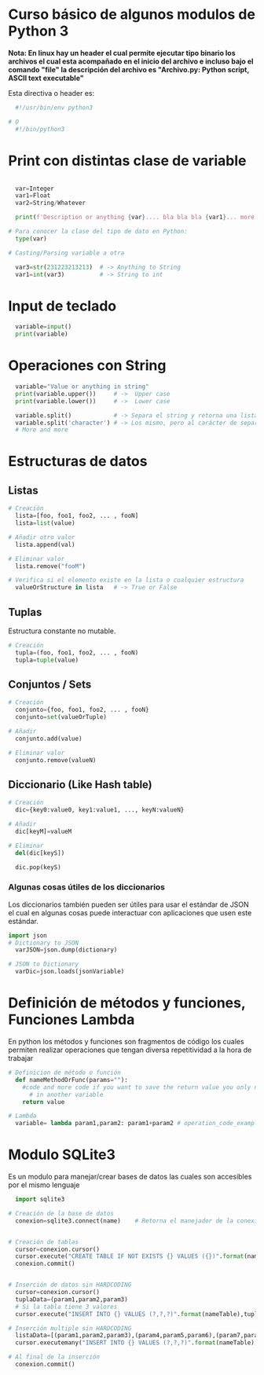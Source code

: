 # Curso básico de algunos modulos de Python 3 #

__Nota: En linux hay un header el cual permite ejecutar tipo binario los archivos el cual esta acompañado en el inicio del archivo e incluso bajo el comando "file" la descripción del archivo es "Archivo.py: Python script, ASCII text executable"__

Esta directiva o header es:
```python
  #!/usr/bin/env python3

# O
  #!/bin/python3
```
# Print con distintas clase de variable #
```python

  var=Integer
  var1=Float
  var2=String/Whatever

  print(f'Description or anything {var}.... bla bla bla {var1}... more more more {var2}')

# Para conocer la clase del tipo de dato en Python:
  type(var)

# Casting/Parsing variable a otra

  var3=str(231223213213)  # -> Anything to String
  var1=int(var3)          # -> String to int
```

# Input de teclado #
```python
  variable=input()
  print(variable)
```

# Operaciones con String #

```python
  variable="Value or anything in string"
  print(variable.upper())     # ->  Upper case
  print(variable.lower())     # ->  Lower case

  variable.split()            # -> Separa el string y retorna una lista por cada espacio
  variable.split('character') # -> Los mismo, pero al carácter de separación
  # More and more
```

# Estructuras de datos #
## Listas ##
```python
# Creación
  lista=[foo, foo1, foo2, ... , fooN]
  lista=list(value)

# Añadir otro valor
  lista.append(val)

# Eliminar valor
  lista.remove("fooM")

# Verifica si el elemento existe en la lista o cualquier estructura
  valueOrStructure in lista   # -> True or False
```
## Tuplas ##
Estructura constante no mutable.
```python
# Creación
  tupla=(foo, foo1, foo2, ... , fooN)
  tupla=tuple(value)
```
## Conjuntos / Sets ##
```python
# Creación
  conjunto={foo, foo1, foo2, ... , fooN}
  conjunto=set(valueOrTuple)

# Añadir
  conjunto.add(value)

# Eliminar valor
  conjunto.remove(valueN)

```
## Diccionario (Like Hash table) ##
```python
# Creación
  dic={key0:value0, key1:value1, ..., keyN:valueN}

# Añadir
  dic[keyM]=valueM

# Eliminar
  del(dic[keyS])

  dic.pop(keyS)
```

### Algunas cosas útiles de los diccionarios ###
Los diccionarios también pueden ser útiles para usar el estándar de JSON el cual en algunas cosas puede interactuar con aplicaciones que usen este estándar.

```python
import json
# Dictionary to JSON
  varJSON=json.dump(dictionary)

# JSON to Dictionary
  varDic=json.loads(jsonVariable)
```

# Definición de métodos y funciones, Funciones Lambda #
En python los métodos y funciones son fragmentos de código los cuales permiten realizar operaciones que tengan diversa repetitividad a la hora de trabajar
```python
# Definicion de método o función
  def nameMethodOrFunc(params=""):
    #code and more code if you want to save the return value you only need to save the value
      # in another variable
    return value

# Lambda
  variable= lambda param1,param2: param1+param2 # operation_code_example

```

# Modulo SQLite3 #
Es un modulo para manejar/crear bases de datos las cuales son accesibles por el mismo lenguaje
```python
  import sqlite3

# Creación de la base de datos
  conexion=sqlite3.connect(name)    # Retorna el manejador de la conexión a la base de datos


# Creación de tablas
  cursor=conexion.cursor()
  cursor.execute("CREATE TABLE IF NOT EXISTS {} VALUES ({})".format(nameTable,attrTable))
  conexion.commit()


# Inserción de datos sin HARDCODING
  cursor=conexion.cursor()
  tuplaData=(param1,param2,param3)
  # Si la tabla tiene 3 valores
  cursor.execute("INSERT INTO {} VALUES (?,?,?)".format(nameTable),tuplaData)

# Inserción multiple sin HARDCODING
  listaData=[(param1,param2,param3),(param4,param5,param6),(param7,param8,param9)]
  cursor.executemany("INSERT INTO {} VALUES (?,?,?)".format(nameTable),listaData)

# Al final de la inserción
  conexion.commit()

```
